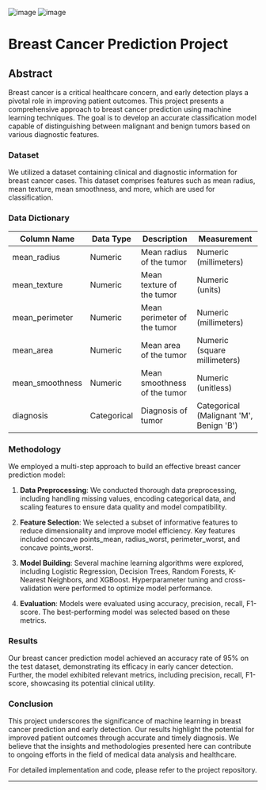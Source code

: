 
![image](https://github.com/hitzuMan/Individual-Project/assets/118470135/5d82ae62-ec3a-4a89-b019-294aa2b1fab3)
![image](https://github.com/hitzuMan/Individual-Project/assets/118470135/e88e1d37-8692-4bae-a401-8dd26f442440)

# Breast Cancer Prediction Project

## Abstract

Breast cancer is a critical healthcare concern, and early detection plays a pivotal role in improving patient outcomes. This project presents a comprehensive approach to breast cancer prediction using machine learning techniques. The goal is to develop an accurate classification model capable of distinguishing between malignant and benign tumors based on various diagnostic features.

### Dataset

We utilized a dataset containing clinical and diagnostic information for breast cancer cases. This dataset comprises features such as mean radius, mean texture, mean smoothness, and more, which are used for classification.

### Data Dictionary

| **Column Name**    | **Data Type**   | **Description**                                 | **Measurement**               |
|--------------------|-----------------|-------------------------------------------------|------------------------------|
| mean_radius        | Numeric         | Mean radius of the tumor                       | Numeric (millimeters)        |
| mean_texture       | Numeric         | Mean texture of the tumor                      | Numeric (units)              |
| mean_perimeter     | Numeric         | Mean perimeter of the tumor                    | Numeric (millimeters)        |
| mean_area          | Numeric         | Mean area of the tumor                         | Numeric (square millimeters) |
| mean_smoothness    | Numeric         | Mean smoothness of the tumor                   | Numeric (unitless)           |
| diagnosis          | Categorical     | Diagnosis of tumor                             | Categorical (Malignant 'M', Benign 'B') |

### Methodology

We employed a multi-step approach to build an effective breast cancer prediction model:

1. **Data Preprocessing**: We conducted thorough data preprocessing, including handling missing values, encoding categorical data, and scaling features to ensure data quality and model compatibility.

2. **Feature Selection**: We selected a subset of informative features to reduce dimensionality and improve model efficiency. Key features included concave points_mean, radius_worst, perimeter_worst, and concave points_worst.

3. **Model Building**: Several machine learning algorithms were explored, including Logistic Regression, Decision Trees, Random Forests, K-Nearest Neighbors, and XGBoost. Hyperparameter tuning and cross-validation were performed to optimize model performance.

4. **Evaluation**: Models were evaluated using accuracy, precision, recall, F1-score. The best-performing model was selected based on these metrics.

### Results

Our breast cancer prediction model achieved an accuracy rate of 95% on the test dataset, demonstrating its efficacy in early cancer detection. Further, the model exhibited relevant metrics, including precision, recall, F1-score, showcasing its potential clinical utility.

### Conclusion

This project underscores the significance of machine learning in breast cancer prediction and early detection. Our results highlight the potential for improved patient outcomes through accurate and timely diagnosis. We believe that the insights and methodologies presented here can contribute to ongoing efforts in the field of medical data analysis and healthcare.

For detailed implementation and code, please refer to the project repository.

---

